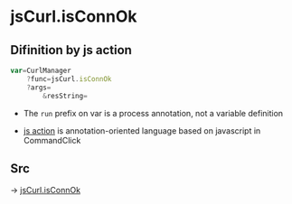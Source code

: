 # jsCurl.isConnOk

## Difinition by js action

```js.js
var=CurlManager
	?func=jsCurl.isConnOk
	?args=
		&resString=
```

- The `run` prefix on var is a process annotation, not a variable definition

- [js action](#) is annotation-oriented language based on javascript in CommandClick

## Src

-> [jsCurl.isConnOk](https://github.com/puutaro/CommandClick/blob/master/app/src/main/java/com/puutaro/commandclick/fragment_lib/terminal_fragment/js_interface/JsCurl.kt#L170)


